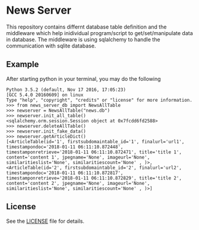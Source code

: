 News Server
==========

This repository contains differnt database table definition and the middleware which help inidividual program/script to get/set/manipulate data in database.  The middleware is using sqlalchemy to handle the communication with sqlite database. 


Example
-------
After starting python in your terminal, you may do the following 

```pycon
Python 3.5.2 (default, Nov 17 2016, 17:05:23) 
[GCC 5.4.0 20160609] on linux
Type "help", "copyright", "credits" or "license" for more information.
>>> from news_server_db import NewsAllTable
>>> newserver = NewsAllTable("news.db")
>>> newserver.init_all_table()
<sqlalchemy.orm.session.Session object at 0x7fcdd6fd2588>
>>> newserver.deleteAllTable()
>>> newserver.init_fake_data()
>>> newserver.getArticleDict()
[<ArticleTable(id='1', firstsubdomaintable_id='1', finalurl='url1', timestampondoc='2018-01-11 06:11:10.872448', timestamponretrieve='2018-01-11 06:11:10.872471', title='title 1', content='content 1', jpegname='None', imageurl='None', similaritieslist='None', similaritiescount='None' , )>, <ArticleTable(id='2', firstsubdomaintable_id='2', finalurl='url2', timestampondoc='2018-01-11 06:11:10.872817', timestamponretrieve='2018-01-11 06:11:10.872829', title='title 2', content='content 2', jpegname='None', imageurl='None', similaritieslist='None', similaritiescount='None' , )>]

```

License
-------
See the [LICENSE][1] file for details.

[1]: https://github.com/ngo10gong/news_server/blob/master/LICENSE
